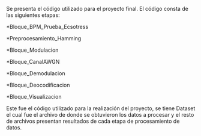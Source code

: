 Se presenta el código utilizado para el proyecto final.
El código consta de las siguientes etapas:


*Bloque_BPM_Prueba_Ecsotress

*Preprocesamiento_Hamming

*Bloque_Modulacion

*Bloque_CanalAWGN

*Bloque_Demodulacion

*Bloque_Deocodificacion

*Bloque_Visualizacion



Este fue el código utilizado para la realización del proyecto, se tiene Dataset el cual fue el archivo de donde se obtuvieron los datos a procesar y el resto de archivos presentan resultados de cada etapa de procesamiento de datos.

